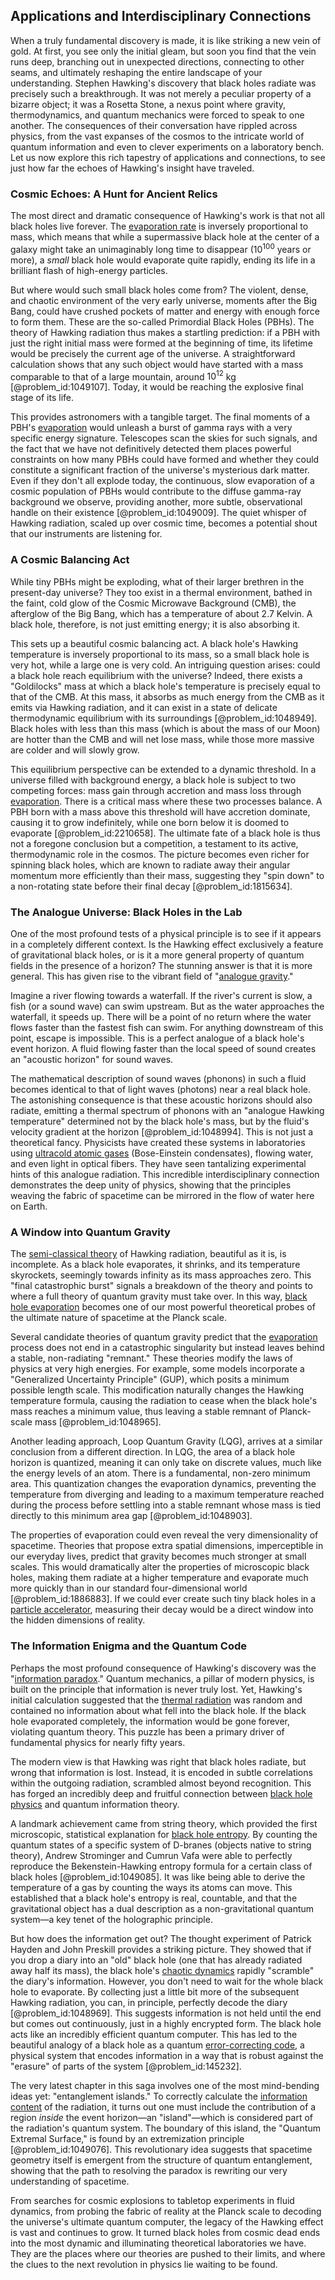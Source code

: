 ## Applications and Interdisciplinary Connections

When a truly fundamental discovery is made, it is like striking a new vein of gold. At first, you see only the initial gleam, but soon you find that the vein runs deep, branching out in unexpected directions, connecting to other seams, and ultimately reshaping the entire landscape of your understanding. Stephen Hawking's discovery that black holes radiate was precisely such a breakthrough. It was not merely a peculiar property of a bizarre object; it was a Rosetta Stone, a nexus point where gravity, thermodynamics, and quantum mechanics were forced to speak to one another. The consequences of their conversation have rippled across physics, from the vast expanses of the cosmos to the intricate world of quantum information and even to clever experiments on a laboratory bench. Let us now explore this rich tapestry of applications and connections, to see just how far the echoes of Hawking's insight have traveled.

### Cosmic Echoes: A Hunt for Ancient Relics

The most direct and dramatic consequence of Hawking's work is that not all black holes live forever. The [evaporation rate](@article_id:148068) is inversely proportional to mass, which means that while a supermassive black hole at the center of a galaxy might take an unimaginably long time to disappear ($10^{100}$ years or more), a *small* black hole would evaporate quite rapidly, ending its life in a brilliant flash of high-energy particles.

But where would such small black holes come from? The violent, dense, and chaotic environment of the very early universe, moments after the Big Bang, could have crushed pockets of matter and energy with enough force to form them. These are the so-called Primordial Black Holes (PBHs). The theory of Hawking radiation thus makes a startling prediction: if a PBH with just the right initial mass were formed at the beginning of time, its lifetime would be precisely the current age of the universe. A straightforward calculation shows that any such object would have started with a mass comparable to that of a large mountain, around $10^{12}$ kg [@problem_id:1049107]. Today, it would be reaching the explosive final stage of its life.

This provides astronomers with a tangible target. The final moments of a PBH's [evaporation](@article_id:136770) would unleash a burst of gamma rays with a very specific energy signature. Telescopes scan the skies for such signals, and the fact that we have not definitively detected them places powerful constraints on how many PBHs could have formed and whether they could constitute a significant fraction of the universe's mysterious dark matter. Even if they don't all explode today, the continuous, slow evaporation of a cosmic population of PBHs would contribute to the diffuse gamma-ray background we observe, providing another, more subtle, observational handle on their existence [@problem_id:1049009]. The quiet whisper of Hawking radiation, scaled up over cosmic time, becomes a potential shout that our instruments are listening for.

### A Cosmic Balancing Act

While tiny PBHs might be exploding, what of their larger brethren in the present-day universe? They too exist in a thermal environment, bathed in the faint, cold glow of the Cosmic Microwave Background (CMB), the afterglow of the Big Bang, which has a temperature of about $2.7$ Kelvin. A black hole, therefore, is not just emitting energy; it is also absorbing it.

This sets up a beautiful cosmic balancing act. A black hole's Hawking temperature is inversely proportional to its mass, so a small black hole is very hot, while a large one is very cold. An intriguing question arises: could a black hole reach equilibrium with the universe? Indeed, there exists a "Goldilocks" mass at which a black hole's temperature is precisely equal to that of the CMB. At this mass, it absorbs as much energy from the CMB as it emits via Hawking radiation, and it can exist in a state of delicate thermodynamic equilibrium with its surroundings [@problem_id:1048949]. Black holes with less than this mass (which is about the mass of our Moon) are hotter than the CMB and will net lose mass, while those more massive are colder and will slowly grow.

This equilibrium perspective can be extended to a dynamic threshold. In a universe filled with background energy, a black hole is subject to two competing forces: mass gain through accretion and mass loss through [evaporation](@article_id:136770). There is a critical mass where these two processes balance. A PBH born with a mass above this threshold will have accretion dominate, causing it to grow indefinitely, while one born below it is doomed to evaporate [@problem_id:2210658]. The ultimate fate of a black hole is thus not a foregone conclusion but a competition, a testament to its active, thermodynamic role in the cosmos. The picture becomes even richer for spinning black holes, which are known to radiate away their angular momentum more efficiently than their mass, suggesting they "spin down" to a non-rotating state before their final decay [@problem_id:1815634].

### The Analogue Universe: Black Holes in the Lab

One of the most profound tests of a physical principle is to see if it appears in a completely different context. Is the Hawking effect exclusively a feature of gravitational black holes, or is it a more general property of quantum fields in the presence of a horizon? The stunning answer is that it is more general. This has given rise to the vibrant field of "[analogue gravity](@article_id:144376)."

Imagine a river flowing towards a waterfall. If the river's current is slow, a fish (or a sound wave) can swim upstream. But as the water approaches the waterfall, it speeds up. There will be a point of no return where the water flows faster than the fastest fish can swim. For anything downstream of this point, escape is impossible. This is a perfect analogue of a black hole's event horizon. A fluid flowing faster than the local speed of sound creates an "acoustic horizon" for sound waves.

The mathematical description of sound waves (phonons) in such a fluid becomes identical to that of light waves (photons) near a real black hole. The astonishing consequence is that these acoustic horizons should also radiate, emitting a thermal spectrum of phonons with an "analogue Hawking temperature" determined not by the black hole's mass, but by the fluid's velocity gradient at the horizon [@problem_id:1048994]. This is not just a theoretical fancy. Physicists have created these systems in laboratories using [ultracold atomic gases](@article_id:143336) (Bose-Einstein condensates), flowing water, and even light in optical fibers. They have seen tantalizing experimental hints of this analogue radiation. This incredible interdisciplinary connection demonstrates the deep unity of physics, showing that the principles weaving the fabric of spacetime can be mirrored in the flow of water here on Earth.

### A Window into Quantum Gravity

The [semi-classical theory](@article_id:261994) of Hawking radiation, beautiful as it is, is incomplete. As a black hole evaporates, it shrinks, and its temperature skyrockets, seemingly towards infinity as its mass approaches zero. This "final catastrophic burst" signals a breakdown of the theory and points to where a full theory of quantum gravity must take over. In this way, [black hole evaporation](@article_id:142868) becomes one of our most powerful theoretical probes of the ultimate nature of spacetime at the Planck scale.

Several candidate theories of quantum gravity predict that the [evaporation](@article_id:136770) process does not end in a catastrophic singularity but instead leaves behind a stable, non-radiating "remnant." These theories modify the laws of physics at very high energies. For example, some models incorporate a "Generalized Uncertainty Principle" (GUP), which posits a minimum possible length scale. This modification naturally changes the Hawking temperature formula, causing the radiation to cease when the black hole's mass reaches a minimum value, thus leaving a stable remnant of Planck-scale mass [@problem_id:1048965].

Another leading approach, Loop Quantum Gravity (LQG), arrives at a similar conclusion from a different direction. In LQG, the area of a black hole horizon is quantized, meaning it can only take on discrete values, much like the energy levels of an atom. There is a fundamental, non-zero minimum area. This quantization changes the evaporation dynamics, preventing the temperature from diverging and leading to a maximum temperature reached during the process before settling into a stable remnant whose mass is tied directly to this minimum area gap [@problem_id:1048903].

The properties of evaporation could even reveal the very dimensionality of spacetime. Theories that propose extra spatial dimensions, imperceptible in our everyday lives, predict that gravity becomes much stronger at small scales. This would dramatically alter the properties of microscopic black holes, making them radiate at a higher temperature and evaporate much more quickly than in our standard four-dimensional world [@problem_id:1886883]. If we could ever create such tiny black holes in a [particle accelerator](@article_id:269213), measuring their decay would be a direct window into the hidden dimensions of reality.

### The Information Enigma and the Quantum Code

Perhaps the most profound consequence of Hawking's discovery was the "[information paradox](@article_id:189672)." Quantum mechanics, a pillar of modern physics, is built on the principle that information is never truly lost. Yet, Hawking's initial calculation suggested that the [thermal radiation](@article_id:144608) was random and contained no information about what fell into the black hole. If the black hole evaporated completely, the information would be gone forever, violating quantum theory. This puzzle has been a primary driver of fundamental physics for nearly fifty years.

The modern view is that Hawking was right that black holes radiate, but wrong that information is lost. Instead, it is encoded in subtle correlations within the outgoing radiation, scrambled almost beyond recognition. This has forged an incredibly deep and fruitful connection between [black hole physics](@article_id:159978) and quantum information theory.

A landmark achievement came from string theory, which provided the first microscopic, statistical explanation for [black hole entropy](@article_id:149338). By counting the quantum states of a specific system of D-branes (objects native to string theory), Andrew Strominger and Cumrun Vafa were able to perfectly reproduce the Bekenstein-Hawking entropy formula for a certain class of black holes [@problem_id:1049085]. It was like being able to derive the temperature of a gas by counting the ways its atoms can move. This established that a black hole's entropy is real, countable, and that the gravitational object has a dual description as a non-gravitational quantum system—a key tenet of the holographic principle.

But how does the information get out? The thought experiment of Patrick Hayden and John Preskill provides a striking picture. They showed that if you drop a diary into an "old" black hole (one that has already radiated away half its mass), the black hole's [chaotic dynamics](@article_id:142072) rapidly "scramble" the diary's information. However, you don't need to wait for the whole black hole to evaporate. By collecting just a little bit more of the subsequent Hawking radiation, you can, in principle, perfectly decode the diary [@problem_id:1048969]. This suggests information is not held until the end but comes out continuously, just in a highly encrypted form. The black hole acts like an incredibly efficient quantum computer. This has led to the beautiful analogy of a black hole as a quantum [error-correcting code](@article_id:170458), a physical system that encodes information in a way that is robust against the "erasure" of parts of the system [@problem_id:145232].

The very latest chapter in this saga involves one of the most mind-bending ideas yet: "entanglement islands." To correctly calculate the [information content](@article_id:271821) of the radiation, it turns out one must include the contribution of a region *inside* the event horizon—an "island"—which is considered part of the radiation's quantum system. The boundary of this island, the "Quantum Extremal Surface," is found by an extremization principle [@problem_id:1049076]. This revolutionary idea suggests that spacetime geometry itself is emergent from the structure of quantum entanglement, showing that the path to resolving the paradox is rewriting our very understanding of spacetime.

From searches for cosmic explosions to tabletop experiments in fluid dynamics, from probing the fabric of reality at the Planck scale to decoding the universe's ultimate quantum computer, the legacy of the Hawking effect is vast and continues to grow. It turned black holes from cosmic dead ends into the most dynamic and illuminating theoretical laboratories we have. They are the places where our theories are pushed to their limits, and where the clues to the next revolution in physics lie waiting to be found.